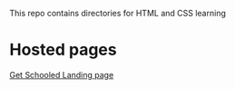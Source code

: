 This repo contains  directories for HTML and CSS learning

# Hosted pages
[Get Schooled Landing page](css_aevanced/index.html)
